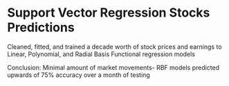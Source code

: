 # Support Vector Regression Stocks Predictions

Cleaned, fitted, and trained a decade worth of stock prices and earnings to Linear, Polynomial, and Radial Basis Functional regression models

Conclusion: 
Minimal amount of market movements- RBF models predicted upwards of 75% accuracy over a month of testing 
